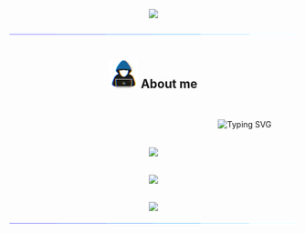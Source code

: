 <p align="center">
  <img src="https://count.getloli.com/get/@M786453?theme=gelbooru" />
</p>

<img src="https://github.com/M786453/M786453/raw/main/images/cool_bar.gif">


<div align=center style="display:flex;flex-direction:column;gap:2rem;margin:10px;justify-content:center;align-items:center;">


## <picture><img src = "https://github.com/M786453/M786453/raw/main/images/about_me.gif" width = 50px></picture> **About me**

<img src="https://readme-typing-svg.demolab.com?font=Fira+Code&size=18&duration=1000&pause=100&multiline=true&width=500&height=80&color=006AFF&lines=SOFTWARE ENGINEER;TECHNOLOGY ENTHUSIAST;OPEN SOURCE CONTRIBUTOR;" alt="Typing SVG" style="margin-left:20rem" />

  <img src="http://github-profile-summary-cards.vercel.app/api/cards/profile-details?username=M786453&theme=transparent" />

  <img src="https://github-readme-streak-stats.herokuapp.com/?user=M786453&theme=transparent"/>

  <img align="center" src="https://github-readme-stats.vercel.app/api/top-langs/?username=M786453&layout=donut&theme=transparent"/>

</div>

<img src="https://github.com/M786453/M786453/raw/main/images/cool_bar.gif">
